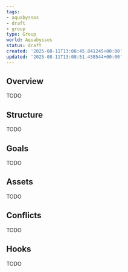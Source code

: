 ```yaml
---
tags:
- aquabyssos
- draft
- group
type: Group
world: Aquabyssos
status: draft
created: '2025-08-11T13:08:45.841245+00:00'
updated: '2025-08-11T13:08:51.438544+00:00'
---
```



## Overview

TODO
## Structure

TODO
## Goals

TODO
## Assets

TODO
## Conflicts

TODO
## Hooks

TODO
